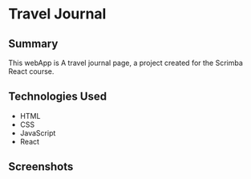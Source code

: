 # Travel Journal  

## Summary  
This webApp is A travel journal page, a project created for the Scrimba React course.  

## Technologies Used  
- HTML  
- CSS
- JavaScript
- React

## Screenshots  


